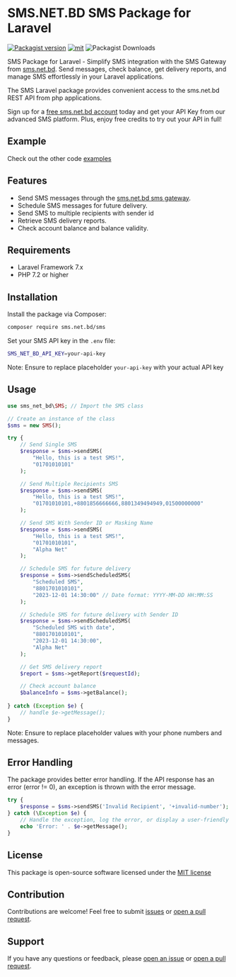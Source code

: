 # SMS.NET.BD SMS Package for Laravel

[![Packagist version](https://img.shields.io/packagist/v/sms.net.bd/sms?v=1)](https://packagist.org/packages/sms.net.bd/sms) [![mit](https://img.shields.io/badge/License-MIT-green
)](https://packagist.org/packages/sms.net.bd/sms) ![Packagist Downloads](https://img.shields.io/packagist/dt/sms.net.bd/sms?v=1)

SMS Package for Laravel - Simplify SMS integration with the SMS Gateway from [sms.net.bd](https://www.sms.net.bd/api). Send messages, check balance, get delivery reports, and manage SMS effortlessly in your Laravel applications.

The SMS Laravel package provides convenient access to the sms.net.bd REST API from php applications.

Sign up for a [free sms.net.bd account](https://www.sms.net.bd/signup/) today and get your API Key from our advanced SMS platform. Plus, enjoy free credits to try out your API in full!

## Example
 Check out the other code [examples](https://www.sms.net.bd/api#:~:text=SMS%20API%20Code-,samples,-.)

## Features

- Send SMS messages through the [sms.net.bd sms gateway](https://www.sms.net.bd/api).
- Schedule SMS messages for future delivery.
- Send SMS to multiple recipients with sender id
- Retrieve SMS delivery reports.
- Check account balance and balance validity.

## Requirements

- Laravel Framework 7.x
- PHP 7.2 or higher

## Installation

Install the package via Composer:

```bash
composer require sms.net.bd/sms
```

Set your SMS API key in the `.env` file:

```bash
SMS_NET_BD_API_KEY=your-api-key
```
Note: Ensure to replace placeholder `your-api-key` with your actual API key

## Usage

```php
use sms_net_bd\SMS; // Import the SMS class

// Create an instance of the class
$sms = new SMS();

try {
    // Send Single SMS
    $response = $sms->sendSMS(
        "Hello, this is a test SMS!",
        "01701010101"
    );

    // Send Multiple Recipients SMS
    $response = $sms->sendSMS(
        "Hello, this is a test SMS!",
        "01701010101,+8801856666666,8801349494949,01500000000"
    );

    // Send SMS With Sender ID or Masking Name
    $response = $sms->sendSMS(
        "Hello, this is a test SMS!",
        "01701010101",
        "Alpha Net"
    );

    // Schedule SMS for future delivery
    $response = $sms->sendScheduledSMS(
        "Scheduled SMS",
        "8801701010101",
        "2023-12-01 14:30:00" // Date format: YYYY-MM-DD HH:MM:SS
    );

    // Schedule SMS for future delivery with Sender ID
    $response = $sms->sendScheduledSMS(
        "Scheduled SMS with date",
        "8801701010101",
        "2023-12-01 14:30:00",
        "Alpha Net"
    );

    // Get SMS delivery report
    $report = $sms->getReport($requestId);

    // Check account balance
    $balanceInfo = $sms->getBalance();
    
} catch (Exception $e) {
    // handle $e->getMessage();
}
```

Note: Ensure to replace placeholder values with your phone numbers and messages.

## Error Handling

The package provides better error handling. If the API response has an error (error != 0), an exception is thrown with the error message.

```php
try {
    $response = $sms->sendSMS('Invalid Recipient', '+invalid-number');
} catch (\Exception $e) {
    // Handle the exception, log the error, or display a user-friendly message.
    echo 'Error: ' . $e->getMessage();
}
```

## License

This package is open-source software licensed under the [MIT license](LICENSE.md)

## Contribution

Contributions are welcome! Feel free to submit [issues](https://github.com/smsnetbd/sms-net-bd-laravel/issues) or [open a pull request](https://github.com/smsnetbd/sms-net-bd-laravel/pulls).

## Support

If you have any questions or feedback, please [open an issue](https://github.com/smsnetbd/sms-net-bd-laravel/issues) or [open a pull request](https://github.com/smsnetbd/sms-net-bd-laravel/pulls).
